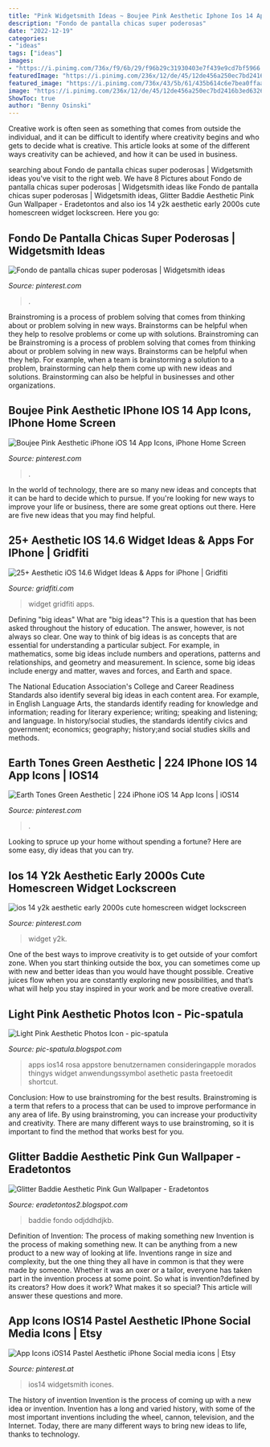 ```yaml
---
title: "Pink Widgetsmith Ideas ~ Boujee Pink Aesthetic Iphone Ios 14 App Icons, Iphone Home Screen"
description: "Fondo de pantalla chicas super poderosas"
date: "2022-12-19"
categories:
- "ideas"
tags: ["ideas"]
images:
- "https://i.pinimg.com/736x/f9/6b/29/f96b29c31930403e7f439e9cd7bf5966.jpg"
featuredImage: "https://i.pinimg.com/236x/12/de/45/12de456a250ec7bd2416b3ed6326e046.jpg?nii=t"
featured_image: "https://i.pinimg.com/736x/43/5b/61/435b614c6e7bea0ffaa42d8ffd23bc73.jpg"
image: "https://i.pinimg.com/236x/12/de/45/12de456a250ec7bd2416b3ed6326e046.jpg?nii=t"
ShowToc: true
author: "Benny Osinski"
---
```



Creative work is often seen as something that comes from outside the individual, and it can be difficult to identify where creativity begins and who gets to decide what is creative. This article looks at some of the different ways creativity can be achieved, and how it can be used in business.

	

		
searching about Fondo de pantalla chicas super poderosas | Widgetsmith ideas you've visit to the right web. We have 8 Pictures about Fondo de pantalla chicas super poderosas | Widgetsmith ideas like Fondo de pantalla chicas super poderosas | Widgetsmith ideas, Glitter Baddie Aesthetic Pink Gun Wallpaper - Eradetontos and also ios 14 y2k aesthetic early 2000s cute homescreen widget lockscreen. Here you go:
		
    
## Fondo De Pantalla Chicas Super Poderosas | Widgetsmith Ideas

<img loading=lazy src="https://i.pinimg.com/736x/43/5b/61/435b614c6e7bea0ffaa42d8ffd23bc73.jpg" onerror="this.onerror=null;this.src='https://tse3.mm.bing.net/th?id=OIP.Xs8RyoeOP9KnhqttFbOcQQHaJ4&amp;pid=15.1';" alt="Fondo de pantalla chicas super poderosas | Widgetsmith ideas">

_Source: pinterest.com_

>. 

	

Brainstroming is a process of problem solving that comes from thinking about or problem solving in new ways. Brainstorms can be helpful when they help to resolve problems or come up with solutions. Brainstroming can be
Brainstroming is a process of problem solving that comes from thinking about or problem solving in new ways. Brainstorms can be helpful when they help. For example, when a team is brainstorming a solution to a problem, brainstorming can help them come up with new ideas and solutions. Brainstorming can also be helpful in businesses and other organizations.

    
## Boujee Pink Aesthetic IPhone IOS 14 App Icons, IPhone Home Screen

<img loading=lazy src="https://i.pinimg.com/736x/f9/6b/29/f96b29c31930403e7f439e9cd7bf5966.jpg" onerror="this.onerror=null;this.src='https://tse4.mm.bing.net/th?id=OIP.FNUD7krhB4CsE2PTTV5wVgHaQB&amp;pid=15.1';" alt="Boujee Pink Aesthetic iPhone iOS 14 App Icons, iPhone Home Screen">

_Source: pinterest.com_

>. 

	

In the world of technology, there are so many new ideas and concepts that it can be hard to decide which to pursue. If you're looking for new ways to improve your life or business, there are some great options out there. Here are five new ideas that you may find helpful.

    
## 25+ Aesthetic IOS 14.6 Widget Ideas &amp; Apps For IPhone | Gridfiti

<img loading=lazy src="https://gridfiti.com/wp-content/uploads/2020/10/Gridfiti_Blog_iOS14WidgetIdeas_Photo-Themes.jpg" onerror="this.onerror=null;this.src='https://tse3.mm.bing.net/th?id=OIP.CR_iznMFfGLgnd-zw8y-egHaEK&amp;pid=15.1';" alt="25+ Aesthetic iOS 14.6 Widget Ideas &amp; Apps for iPhone | Gridfiti">

_Source: gridfiti.com_

>widget gridfiti apps. 

	

Defining "big ideas"
What are "big ideas"? This is a question that has been asked throughout the history of education. The answer, however, is not always so clear.
One way to think of big ideas is as concepts that are essential for understanding a particular subject. For example, in mathematics, some big ideas include numbers and operations, patterns and relationships, and geometry and measurement. In science, some big ideas include energy and matter, waves and forces, and Earth and space.

The National Education Association's College and Career Readiness Standards also identify several big ideas in each content area. For example, in English Language Arts, the standards identify reading for knowledge and information; reading for literary experience; writing; speaking and listening; and language. In history/social studies, the standards identify civics and government; economics; geography; history;and social studies skills and methods.

    
## Earth Tones Green Aesthetic | 224 IPhone IOS 14 App Icons | IOS14

<img loading=lazy src="https://i.pinimg.com/236x/c9/65/58/c96558f49c311674f83b3947cb0a52b5.jpg?nii=t" onerror="this.onerror=null;this.src='https://tse4.mm.bing.net/th?id=OIP.zvZaTu5VpBvLFN8gybrQqQAAAA&amp;pid=15.1';" alt="Earth Tones Green Aesthetic | 224 iPhone iOS 14 App Icons | iOS14">

_Source: pinterest.com_

>. 

	

Looking to spruce up your home without spending a fortune? Here are some easy, diy ideas that you can try. 

    
## Ios 14 Y2k Aesthetic Early 2000s Cute Homescreen Widget Lockscreen

<img loading=lazy src="https://i.pinimg.com/236x/12/de/45/12de456a250ec7bd2416b3ed6326e046.jpg?nii=t" onerror="this.onerror=null;this.src='https://tse1.mm.bing.net/th?id=OIP.wSD1r_fECCFsnVwevf_wFgAAAA&amp;pid=15.1';" alt="ios 14 y2k aesthetic early 2000s cute homescreen widget lockscreen">

_Source: pinterest.com_

>widget y2k. 

	

One of the best ways to improve creativity is to get outside of your comfort zone. When you start thinking outside the box, you can sometimes come up with new and better ideas than you would have thought possible. Creative juices flow when you are constantly exploring new possibilities, and that’s what will help you stay inspired in your work and be more creative overall.

    
## Light Pink Aesthetic Photos Icon - Pic-spatula

<img loading=lazy src="https://i.pinimg.com/originals/50/d0/40/50d0409bcf28725042a72e6a5623f2a9.jpg" onerror="this.onerror=null;this.src='https://tse2.mm.bing.net/th?id=OIP.QCpcwnZaQlTz1zJIgaAUTAHaHh&amp;pid=15.1';" alt="Light Pink Aesthetic Photos Icon - pic-spatula">

_Source: pic-spatula.blogspot.com_

>apps ios14 rosa appstore benutzernamen consideringapple morados thingys widget anwendungssymbol asethetic pasta freetoedit shortcut. 

	

Conclusion: How to use brainstroming for the best results.
Brainstroming is a term that refers to a process that can be used to improve performance in any area of life. By using brainstroming, you can increase your productivity and creativity. There are many different ways to use brainstroming, so it is important to find the method that works best for you.

    
## Glitter Baddie Aesthetic Pink Gun Wallpaper - Eradetontos

<img loading=lazy src="https://i.pinimg.com/originals/39/3d/f2/393df2ddc1d929b3bf86df7774eaf2ee.jpg" onerror="this.onerror=null;this.src='https://tse1.mm.bing.net/th?id=OIP.PNhESNcMu2NubkC3o2gyEAHaJQ&amp;pid=15.1';" alt="Glitter Baddie Aesthetic Pink Gun Wallpaper - Eradetontos">

_Source: eradetontos2.blogspot.com_

>baddie fondo odjddhdjkb. 

	

Definition of Invention: The process of making something new
Invention is the process of making something new. It can be anything from a new product to a new way of looking at life. Inventions range in size and complexity, but the one thing they all have in common is that they were made by someone. Whether it was an oxer or a tailor, everyone has taken part in the invention process at some point. So what is invention?defined by its creators? How does it work? What makes it so special? This article will answer these questions and more.

    
## App Icons IOS14 Pastel Aesthetic IPhone Social Media Icons | Etsy

<img loading=lazy src="https://i.pinimg.com/originals/39/88/aa/3988aa09e02197ab48fedb1cb7b47ef0.jpg" onerror="this.onerror=null;this.src='https://tse4.mm.bing.net/th?id=OIP.A_8SqLe3RCrmWLTqgUBDHgHaM0&amp;pid=15.1';" alt="App Icons iOS14 Pastel Aesthetic iPhone Social media icons | Etsy">

_Source: pinterest.at_

>ios14 widgetsmith icones. 

	

The history of invention
Invention is the process of coming up with a new idea or invention. Invention has a long and varied history, with some of the most important inventions including the wheel, cannon, television, and the Internet. Today, there are many different ways to bring new ideas to life, thanks to technology.

